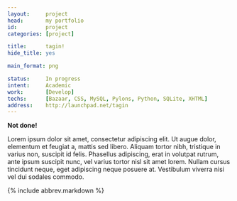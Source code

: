 ```yaml
---
layout:     project
head:       my portfolio
id:         project
categories: [project]

title:      tagin!
hide_title: yes

main_format: png

status:     In progress
intent:     Academic
work:       [Develop]
techs:      [Bazaar, CSS, MySQL, Pylons, Python, SQLite, XHTML]
address:    http://launchpad.net/tagin
---
```

**Not done!**

Lorem ipsum dolor sit amet, consectetur adipiscing elit. Ut augue dolor, elementum et feugiat a, mattis sed libero. Aliquam tortor nibh, tristique in varius non, suscipit id felis. Phasellus adipiscing, erat in volutpat rutrum, ante ipsum suscipit nunc, vel varius tortor nisl sit amet lorem. Nullam cursus tincidunt neque, eget adipiscing neque posuere at. Vestibulum viverra nisi vel dui sodales commodo.

{% include abbrev.markdown %}
